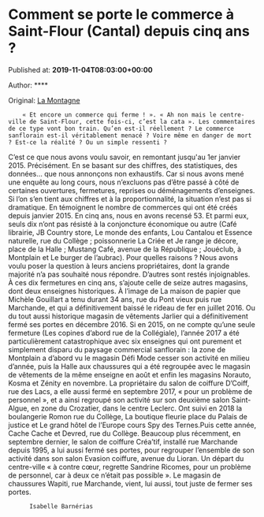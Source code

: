 
# Comment se porte le commerce à Saint-Flour (Cantal) depuis cinq ans ?

Published at: **2019-11-04T08:03:00+00:00**

Author: ****

Original: [La Montagne](https://www.lamontagne.fr/saint-flour-15100/actualites/comment-se-porte-le-commerce-a-saint-flour-cantal-depuis-cinq-ans_13676669/)


        « Et encore un commerce qui ferme ! ». « Ah non mais le centre-ville de Saint-Flour, cette fois-ci, c’est la cata ». Les commentaires de ce type vont bon train. Qu’en est-il réellement ? Le commerce sanflorain est-il véritablement menacé ? Voire même en danger de mort ? Est-ce la réalité ? Ou un simple ressenti ?
      
C’est ce que nous avons voulu savoir, en remontant jusqu'au 1er janvier 2015. Précisément. En se basant sur des chiffres, des statistiques, des données… que nous annonçons non exhaustifs.
Car si nous avons mené une enquête au long cours, nous n’excluons pas d’être passé à côté de certaines ouvertures, fermetures, reprises ou déménagements d’enseignes.
Si l’on s’en tient aux chiffres et à la proportionnalité, la situation n’est pas si dramatique. En témoignent le nombre de commerces qui ont été créés depuis janvier 2015.
En cinq ans, nous en avons recensé 53. Et parmi eux, seuls dix n’ont pas résisté à la conjoncture économique ou autre (Café librairie, JB Country store, Le monde des enfants, Lou Cantalou et Essence naturelle, rue du Collège ; poissonnerie La Criée et Je range je décore, place de la Halle ; Mustang Café, avenue de la République ; Jouéclub, à Montplain et Le burger de l’aubrac).
Pour quelles raisons ? Nous avons voulu poser la question à leurs anciens propriétaires, dont la grande majorité n’a pas souhaité nous répondre. D’autres sont restés injoignables.
À ces dix fermetures en cinq ans, s’ajoute celle de seize autres magasins, dont deux enseignes historiques. À l’image de La maison de papier que Michèle Gouillart a tenu durant 34 ans, rue du Pont vieux puis rue Marchande, et qui a définitivement baissé le rideau de fer en juillet 2016. Ou du tout aussi historique magasin de vêtements Jarlier qui a définitivement fermé ses portes en décembre 2016.
Si en 2015, on ne compte qu’une seule fermeture (Les copines d’abord rue de la Collégiale), l’année 2017 a été particulièrement catastrophique avec six enseignes qui ont purement et simplement disparu du paysage commercial sanflorain : la zone de Montplain a d’abord vu le magasin Défi Mode cesser son activité en milieu d’année, puis la Halle aux chaussures qui a été regroupée avec le magasin de vêtements de la même enseigne en août et enfin les magasins Norauto, Kosma et Zénity en novembre.
La propriétaire du salon de coiffure D’Coiff, rue des Lacs, a elle aussi fermé en septembre 2017, « pour un problème de personnel », et a ainsi regroupé son activité sur son deuxième salon Saint-Algue, en zone du Crozatier, dans le centre Leclerc.
Ont suivi en 2018 la boulangerie Romon rue du Collège, La boutique fleurie place du Palais de justice et Le grand hôtel de l’Europe cours Spy des Ternes.Puis cette année, Cache Cache et Devred, rue du Collège.
Beaucoup plus récemment, en septembre dernier, le salon de coiffure Créa’tif, installé rue Marchande depuis 1995, a lui aussi fermé ses portes, pour regrouper l’ensemble de son activité dans son salon Evasion coiffure, avenue du Lioran. Un départ du centre-ville « à contre cœur, regrette Sandrine Ricomes, pour un problème de personnel, car à deux ce n’était pas possible ». Le magasin de chaussures Wapiti, rue Marchande, vient, lui aussi, tout juste de fermer ses portes.

        
          Isabelle Barnérias
        
      
